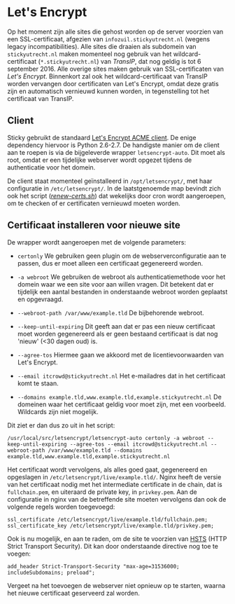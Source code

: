 # Let's Encrypt

Op het moment zijn alle sites die gehost worden op de server voorzien van een SSL-certificaat, afgezien van `infozuil.stickyutrecht.nl` (wegens legacy incompatibilities). Alle sites die draaien als subdomein van `stickyutrecht.nl` maken momenteel nog gebruik van het wildcard-certificaat (`*.stickyutrecht.nl`) van *TransIP*, dat nog geldig is tot 6 september 2016. Alle overige sites maken gebruik van SSL-certificaten van *Let's Encrypt*. Binnenkort zal ook het wildcard-certificaat van TransIP worden vervangen door certificaten van Let's Encrypt, omdat deze gratis zijn en automatisch vernieuwd kunnen worden, in tegenstelling tot het certificaat van TransIP.

## Client

Sticky gebruikt de standaard [Let's Encrypt ACME client](https://github.com/letsencrypt/letsencrypt). De enige dependency hiervoor is Python 2.6-2.7. De handigste manier om de client aan te roepen is via de bijgeleverde wrapper `letsencrypt-auto`. Dit moet als root, omdat er een tijdelijke webserver wordt opgezet tijdens de authenticatie voor het domein.

De client staat momenteel geïnstalleerd in `/opt/letsencrypt/`, met haar configuratie in `/etc/letsencrypt/`. In de laatstgenoemde map bevindt zich ook het script (*[renew-certs.sh](../conf/renew-certs.md)*) dat wekelijks door cron wordt aangeroepen, om te checken of er certificaten vernieuwd moeten worden.

## Certificaat installeren voor nieuwe site

De wrapper wordt aangeroepen met de volgende parameters:

* `certonly` We gebruiken geen plugin om de webserverconfiguratie aan te passen, dus er moet alleen een certificaat gegenereerd worden.
* `-a webroot` We gebruiken de webroot als authenticatiemethode voor het domein waar we een site voor aan willen vragen. Dit betekent dat er tijdelijk een aantal bestanden in onderstaande webroot worden geplaatst en opgevraagd.
* `--webroot-path /var/www/example.tld` De bijbehorende webroot.
* `--keep-until-expiring` Dit geeft aan dat er pas een nieuw certificaat moet worden gegenereerd als er geen bestaand certificaat is dat nog 'nieuw' (<30 dagen oud) is.
* `--agree-tos` Hiermee gaan we akkoord met de licentievoorwaarden van Let's Encrypt.
* `--email itcrowd@stickyutrecht.nl` Het e-mailadres dat in het certificaat komt te staan.

* `--domains example.tld,www.example.tld,example.stickyutrecht.nl` De domeinen waar het certificaat geldig voor moet zijn, met een voorbeeld. Wildcards zijn niet mogelijk.

Dit ziet er dan dus zo uit in het script:

`/usr/local/src/letsencrypt/letsencrypt-auto certonly -a webroot --keep-until-expiring --agree-tos --email itcrowd@stickyutrecht.nl --webroot-path /var/www/example.tld --domains example.tld,www.example.tld,example.stickyutrecht.nl`

Het certificaat wordt vervolgens, als alles goed gaat, gegenereerd en opgeslagen in `/etc/letsencrypt/live/example.tld/`. Nginx heeft de versie van het certificaat nodig met het intermediate certificate in de chain, dat is `fullchain.pem`, en uiteraard de private key, in `privkey.pem`. Aan de configuratie in nginx van de betreffende site moeten vervolgens dan ook de volgende regels worden toegevoegd:

	ssl_certificate /etc/letsencrypt/live/example.tld/fullchain.pem;
	ssl_certificate_key /etc/letsencrypt/live/example.tld/privkey.pem;

Ook is nu mogelijk, en aan te raden, om de site te voorzien van [HSTS](https://en.wikipedia.org/wiki/HTTP_Strict_Transport_Security) (HTTP Strict Transport Security). Dit kan door onderstaande directive nog toe te voegen:

	add_header Strict-Transport-Security "max-age=31536000; includeSubdomains; preload";

Vergeet na het toevoegen de webserver niet opnieuw op te starten, waarna het nieuwe certificaat geserveerd zal worden.
